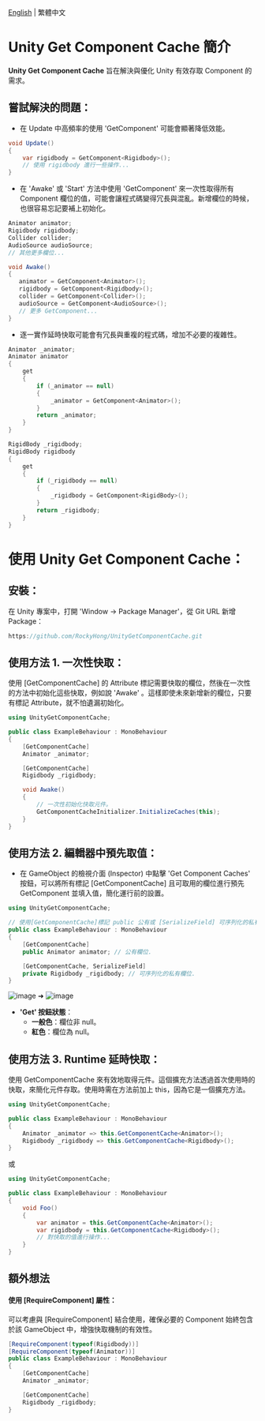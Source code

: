 [English](https://github.com/RockyHong/UnityGetComponentCache/blob/main/README.md) | 繁體中文

# Unity Get Component Cache 簡介

**Unity Get Component Cache** 旨在解決與優化 Unity 有效存取 Component 的需求。

## 嘗試解決的問題：

- 在 Update 中高頻率的使用 'GetComponent' 可能會顯著降低效能。

```csharp
void Update()
{
    var rigidbody = GetComponent<Rigidbody>();
    // 使用 rigidbody 進行一些操作...
}
```

- 在 'Awake' 或 'Start' 方法中使用 'GetComponent' 來一次性取得所有 Component 欄位的值，可能會讓程式碼變得冗長與混亂。新增欄位的時候，也很容易忘記要補上初始化。

```csharp
Animator animator;
Rigidbody rigidbody;
Collider collider;
AudioSource audioSource;
// 其他更多欄位...

void Awake()
{
   animator = GetComponent<Animator>();
   rigidbody = GetComponent<Rigidbody>();
   collider = GetComponent<Collider>();
   audioSource = GetComponent<AudioSource>();
   // 更多 GetComponent...
}
```

- 逐一實作延時快取可能會有冗長與重複的程式碼，增加不必要的複雜性。

```csharp
Animator _animator;
Animator animator
{
    get
    {
        if (_animator == null)
        {
            _animator = GetComponent<Animator>();
        }
        return _animator;
    }
}

RigidBody _rigidbody;
RigidBody rigidbody
{
    get
    {
        if (_rigidbody == null)
        {
            _rigidbody = GetComponent<RigidBody>();
        }
        return _rigidbody;
    }
}
```

# 使用 Unity Get Component Cache：

## **安裝**：

在 Unity 專案中，打開 'Window -> Package Manager'，從 Git URL 新增 Package：

```csharp
https://github.com/RockyHong/UnityGetComponentCache.git
```

## **使用方法 1. 一次性快取**：

使用 [GetComponentCache] 的 Attribute 標記需要快取的欄位，然後在一次性的方法中初始化這些快取，例如說 'Awake' 。這樣即使未來新增新的欄位，只要有標記 Attribute，就不怕遺漏初始化。

```csharp
using UnityGetComponentCache;

public class ExampleBehaviour : MonoBehaviour
{
    [GetComponentCache]
    Animator _animator;

    [GetComponentCache]
    Rigidbody _rigidbody;

    void Awake()
    {
        // 一次性初始化快取元件。
        GetComponentCacheInitializer.InitializeCaches(this);
    }
}
```

## **使用方法 2. 編輯器中預先取值**：

- 在 GameObject 的檢視介面 (Inspector) 中點擊 'Get Component Caches' 按鈕，可以將所有標記 [GetComponentCache] 且可取用的欄位進行預先 GetComponent 並填入值，簡化運行前的設置。

```csharp
using UnityGetComponentCache;

// 使用[GetComponentCache]標記 public 公有或 [SerializeField] 可序列化的私有欄位。
public class ExampleBehaviour : MonoBehaviour
{
    [GetComponentCache]
    public Animator animator; // 公有欄位.

    [GetComponentCache, SerializeField]
    private Rigidbody _rigidbody; // 可序列化的私有欄位.
}
```

![image](https://github.com/RockyHong/UnityGetComponentCache/assets/19500834/33115704-5ea0-4f16-bf94-1c585cae41cc) ➜ ![image](https://github.com/RockyHong/UnityGetComponentCache/assets/19500834/1f0ad47f-9b6b-42ea-8d90-e1457c0e484c)

- **'Get' 按鈕狀態**：
  - **一般色**：欄位非 null。
  - **紅色**：欄位為 null。

## **使用方法 3. Runtime 延時快取**：

使用 GetComponentCache<T> 來有效地取得元件。這個擴充方法透過首次使用時的快取，來簡化元件存取。使用時需在方法前加上 this，因為它是一個擴充方法。

```csharp
using UnityGetComponentCache;

public class ExampleBehaviour : MonoBehaviour
{
    Animator _animator => this.GetComponentCache<Animator>();
    Rigidbody _rigidbody => this.GetComponentCache<Rigidbody>();
}
```

或

```csharp
using UnityGetComponentCache;

public class ExampleBehaviour : MonoBehaviour
{
    void Foo()
    {
        var animator = this.GetComponentCache<Animator>();
        var rigidbody = this.GetComponentCache<Rigidbody>();
        // 對快取的值進行操作...
    }
}
```

## **額外想法**

#### 使用 [RequireComponent] 屬性：

可以考慮與 [RequireComponent] 結合使用，確保必要的 Component 始終包含於該 GameObject 中，增強快取機制的有效性。

```csharp
[RequireComponent(typeof(Rigidbody))]
[RequireComponent(typeof(Animator))]
public class ExampleBehaviour : MonoBehaviour
{
    [GetComponentCache]
    Animator _animator;

    [GetComponentCache]
    Rigidbody _rigidbody;
}
```

